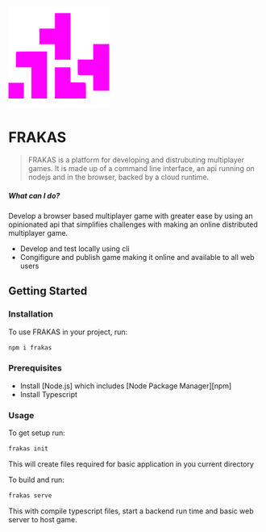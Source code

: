 <img src="https://raw.githubusercontent.com/teamhitori/frakas-platform/main/editor/src/assets/img/logo.png" height="200">

# FRAKAS
 
> FRAKAS is a platform for developing and distrubuting multiplayer games. It is made up of a command line interface, an api running on nodejs and in the browser, backed by a cloud runtime. 

##### What can I do?

Develop a browser based multiplayer game with greater ease by using an opinionated api that simplifies challenges with making an online distributed multiplayer game.

- Develop and test locally using cli 
- Congifigure and publish game making it online and available to all web users

## Getting Started

### Installation

To use FRAKAS in your project, run:

```bash
npm i frakas
```

### Prerequisites

- Install [Node.js] which includes [Node Package Manager][npm]
- Install Typescript

### Usage

To get setup run:
```bash
frakas init
```
This will create files required for basic application in you current directory

To build and run:
```bash
frakas serve
```
This with compile typescript files, start a backend run time and basic web server to host game.
